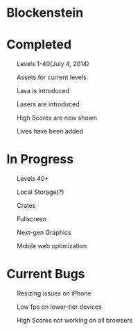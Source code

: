 Blockenstein
======================

Completed
======================

<ul>Levels 1-40(July 4, 2014)</ul>
<ul>Assets for current levels</ul>
<ul>Lava is introduced</ul>
<ul>Lasers are introduced</ul>
<ul>High Scores are now shown</ul>
<ul>Lives have been added</ul>

In Progress
======================

<ul>Levels 40+</ul>
<ul>Local Storage(?)</ul>
<ul>Crates</ul>
<ul>Fullscreen</ul>
<ul>Next-gen Graphics</ul>
<ul>Mobile web optimization</ul>

Current Bugs
======================

<ul>Resizing issues on iPhone</ul>
<ul>Low fps on lower-tier devices</ul>
<ul>High Scores not working on all browsers</ul>

